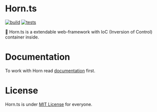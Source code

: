 # Horn.ts

[![build](https://github.com/hornts/horn/actions/workflows/build.yml/badge.svg?branch=master)](https://github.com/hornts/horn/actions/workflows/build.yml)
[![tests](https://github.com/hornts/horn/actions/workflows/tests.yml/badge.svg?branch=master)](https://github.com/hornts/horn/actions/workflows/tests.yml)

🦄 Horn.ts is a extendable web-framework with IoC (Inversion of Control) container inside.

# Documentation

To work with Horn read [documentation](https://hornts.github.io/) first.

# License
Horn.ts is under [MIT License](https://github.com/hornts/horn/blob/master/LICENSE) for everyone.
